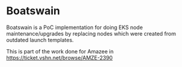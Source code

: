 # Boatswain

Boatswain is a PoC implementation for doing EKS node maintenance/upgrades by
replacing nodes which were created from outdated launch templates.

This is part of the work done for Amazee in https://ticket.vshn.net/browse/AMZE-2390
